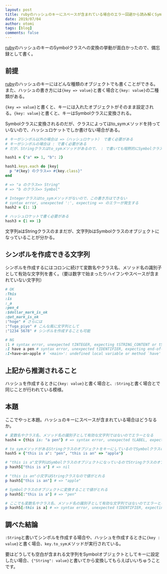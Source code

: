 ```yaml
---
layout: post
title: rubyのハッシュのキーにスペースが含まれている場合のエラー回避から読み解くSymbolクラスへの変換タイミング
date: 2019/07/04
author: otomi
tags: [blog]
comments: false
---
```


[ruby](http://d.hatena.ne.jp/keyword/ruby)のハッシュのキーのSymbolクラスへの変換の挙動が面白かったので、備忘録として書く。

<!-- more -->

## 前提

[ruby](http://d.hatena.ne.jp/keyword/ruby)のハッシュのキーにはどんな種類のオブジェクトでも書くことができる。 また、ハッシュの書き方には`{key => value}`と書く場合と`{key: value}`の二種類がある。

`{key => value}`と書くと、キーには入れたオブジェクトがそのまま設定される。`{key: value}`と書くと、キーはSymbolクラスに変換される。

Symbolクラスに変換されるのだが、クラスによってはto\_symメソッドを持っていないので、ハッシュロケットでしか書けない場合がある。

```ruby
# キーがシンボル以外の場合は =>（ハッシュロケット） で書く必要がある
# キーがシンボルの場合は : で書く必要がある
# だが、Stringクラスはto_symメソッドがあるので、 : で書いても暗黙的にSymbolクラスのオブジェクトに変換してくれる

hash1 = {"a" => 1, "b": 2}

hash1.keys.each do |key|
  p "#{key} のクラス=> #{key.class}"
end

# => "a のクラス=> String"
# => "b のクラス=> Symbol"

# Integerクラスはto_symメソッドがないので、この書き方はできない
# syntax error, unexpected ':', expecting => のエラーが発生する
hash2 = {1: 1}

# ハッシュロケットで書く必要がある
hash3 = {1 => 1}
```

文字列aはStringクラスのままだが、文字列bはSymbolクラスのオブジェクトになっていることが分かる。

## シンボルを作成できる文字列

シンボルを作成するにはコロンに続けて変数名やクラス名、メソッド名の識別子として有効な文字列を書く。（要は数字で始まったりハイフンやスペースが含まれていない文字列）

```ruby
# OK
:This
:is
:_a
:pen_4
:$dollar_mark_is_ok
:@at_mark_is_ok
:"hoge" # さらには
:"fuga_piyo" # こんな風に文字列として
:"1234 5678" # シンボルを作成することも可能

# NG
:1 # syntax error, unexpected tINTEGER, expecting tSTRING_CONTENT or tSTRING_DBEG or tSTRING_DVAR or tSTRING_END
:I have a pen # syntax error, unexpected tIDENTIFIER, expecting end-of-input
:I-have-an-apple # `<main>': undefined local variable or method `have' for main:Object (NameError)
```

## 上記から推測されること

ハッシュを作成するときに`{key: value}`と書く場合と、`:String`と書く場合とで同じことが行われている模様。

## 本題

ここでやっと本題。ハッシュのキーにスペースが含まれている場合はどうなるか。

```ruby
# 変数名やクラス名、メソッド名の識別子として有効な文字列ではないのでエラーとなる
hash4 = {this is: "a pen"} # => syntax error, unexpected tLABEL, expecting do or '{' or '('

# to_symメソッドがあるStringクラスのオブジェクトをキーにしているのでSymbolクラスのオブジェクトに変換してくれる
hash5 = {"this is a": "pen", "this is an" => "apple"}

# "this is a"文字列はSymbolクラスのオブジェクトになっているのでStringクラスのオブジェクトでは値がとれない
p hash5["this is a"] # => nil

# "this is an"小文字はStringクラスなので値がとれる
p hash5["this is an"] # => "apple"

# Symbolクラスのオブジェクトに変換することで値がとれる
p hash5[:"this is a"] # => "pen"

# ここでも変数名やクラス名、メソッド名の識別子として有効な文字列ではないのでエラーとなる
p hash5[:this is a] # => syntax error, unexpected tIDENTIFIER, expecting ']'
```

## 調べた結論

`:String`と書いてシンボルを作成する場合や、ハッシュを作成するときに`{key : value}`と書く場合、`key.to_sym`メソッドが実行されている。

要はどうしても空白が含まれる文字列をSymbolオブジェクトとしてキーに設定したい場合、`{"String": value}`と書いてから変換してもらえばいいちゅうことです。


